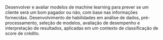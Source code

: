 Desenvolver e avaliar modelos de machine learning para prever se um cliente será um bom pagador ou não, com base nas informações fornecidas. Desenvolvimento de habilidades em análise de dados, pré-processamento, seleção de modelos, avaliação de desempenho e interpretação de resultados, aplicadas em um contexto de classificação de score de crédito.
